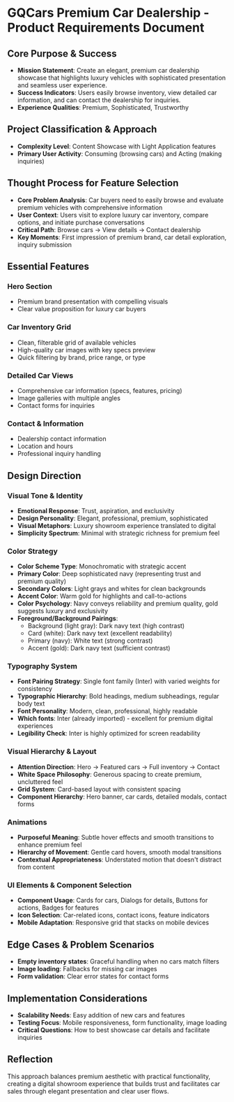 # GQCars Premium Car Dealership - Product Requirements Document

## Core Purpose & Success
- **Mission Statement**: Create an elegant, premium car dealership showcase that highlights luxury vehicles with sophisticated presentation and seamless user experience.
- **Success Indicators**: Users easily browse inventory, view detailed car information, and can contact the dealership for inquiries.
- **Experience Qualities**: Premium, Sophisticated, Trustworthy

## Project Classification & Approach
- **Complexity Level**: Content Showcase with Light Application features
- **Primary User Activity**: Consuming (browsing cars) and Acting (making inquiries)

## Thought Process for Feature Selection
- **Core Problem Analysis**: Car buyers need to easily browse and evaluate premium vehicles with comprehensive information
- **User Context**: Users visit to explore luxury car inventory, compare options, and initiate purchase conversations
- **Critical Path**: Browse cars → View details → Contact dealership
- **Key Moments**: First impression of premium brand, car detail exploration, inquiry submission

## Essential Features

### Hero Section
- Premium brand presentation with compelling visuals
- Clear value proposition for luxury car buyers

### Car Inventory Grid
- Clean, filterable grid of available vehicles
- High-quality car images with key specs preview
- Quick filtering by brand, price range, or type

### Detailed Car Views
- Comprehensive car information (specs, features, pricing)
- Image galleries with multiple angles
- Contact forms for inquiries

### Contact & Information
- Dealership contact information
- Location and hours
- Professional inquiry handling

## Design Direction

### Visual Tone & Identity
- **Emotional Response**: Trust, aspiration, and exclusivity
- **Design Personality**: Elegant, professional, premium, sophisticated
- **Visual Metaphors**: Luxury showroom experience translated to digital
- **Simplicity Spectrum**: Minimal with strategic richness for premium feel

### Color Strategy
- **Color Scheme Type**: Monochromatic with strategic accent
- **Primary Color**: Deep sophisticated navy (representing trust and premium quality)
- **Secondary Colors**: Light grays and whites for clean backgrounds
- **Accent Color**: Warm gold for highlights and call-to-actions
- **Color Psychology**: Navy conveys reliability and premium quality, gold suggests luxury and exclusivity
- **Foreground/Background Pairings**: 
  - Background (light gray): Dark navy text (high contrast)
  - Card (white): Dark navy text (excellent readability)
  - Primary (navy): White text (strong contrast)
  - Accent (gold): Dark navy text (sufficient contrast)

### Typography System
- **Font Pairing Strategy**: Single font family (Inter) with varied weights for consistency
- **Typographic Hierarchy**: Bold headings, medium subheadings, regular body text
- **Font Personality**: Modern, clean, professional, highly readable
- **Which fonts**: Inter (already imported) - excellent for premium digital experiences
- **Legibility Check**: Inter is highly optimized for screen readability

### Visual Hierarchy & Layout
- **Attention Direction**: Hero → Featured cars → Full inventory → Contact
- **White Space Philosophy**: Generous spacing to create premium, uncluttered feel
- **Grid System**: Card-based layout with consistent spacing
- **Component Hierarchy**: Hero banner, car cards, detailed modals, contact forms

### Animations
- **Purposeful Meaning**: Subtle hover effects and smooth transitions to enhance premium feel
- **Hierarchy of Movement**: Gentle card hovers, smooth modal transitions
- **Contextual Appropriateness**: Understated motion that doesn't distract from content

### UI Elements & Component Selection
- **Component Usage**: Cards for cars, Dialogs for details, Buttons for actions, Badges for features
- **Icon Selection**: Car-related icons, contact icons, feature indicators
- **Mobile Adaptation**: Responsive grid that stacks on mobile devices

## Edge Cases & Problem Scenarios
- **Empty inventory states**: Graceful handling when no cars match filters
- **Image loading**: Fallbacks for missing car images
- **Form validation**: Clear error states for contact forms

## Implementation Considerations
- **Scalability Needs**: Easy addition of new cars and features
- **Testing Focus**: Mobile responsiveness, form functionality, image loading
- **Critical Questions**: How to best showcase car details and facilitate inquiries

## Reflection
This approach balances premium aesthetic with practical functionality, creating a digital showroom experience that builds trust and facilitates car sales through elegant presentation and clear user flows.